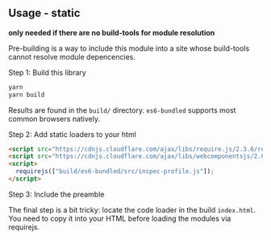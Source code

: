 ## Usage - static

**only needed if there are no build-tools for module resolution**

Pre-building is a way to include this module into a site whose build-tools cannot resolve module depencencies.

Step 1: Build this library

```bash
yarn
yarn build
```

Results are found in the `build/` directory. `es6-bundled` supports most common browsers natively.

Step 2: Add static loaders to your html

```html
<script src="https://cdnjs.cloudflare.com/ajax/libs/require.js/2.3.6/require.min.js"></script>
<script src="https://cdnjs.cloudflare.com/ajax/libs/webcomponentsjs/2.0.2/webcomponents-loader.js"></script>
<script>
  requirejs(["build/es6-bundled/src/inspec-profile.js"]);
</script>
```

Step 3: Include the preamble

The final step is a bit tricky: locate the code loader in the build `index.html`. You need to copy it into your HTML before loading the modules via requirejs.

